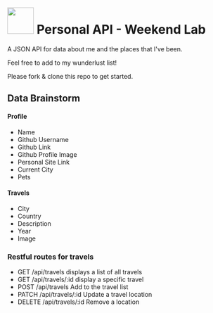 # <img src="https://cloud.githubusercontent.com/assets/7833470/10423298/ea833a68-7079-11e5-84f8-0a925ab96893.png" width="60"> Personal API - Weekend Lab

A JSON API for data about me and the places that I've been.

Feel free to add to my wunderlust list!

Please fork & clone this repo to get started.

## Data Brainstorm

#### Profile

* Name
* Github Username
* Github Link
* Github Profile Image
* Personal Site Link
* Current City
* Pets


#### Travels

* City
* Country
* Description
* Year
* Image


### Restful routes for travels

* GET /api/travels  displays a list of all travels
* GET /api/travels/:id  display a specific travel
* POST /api/travels  Add to the travel list
* PATCH /api/travels/:id  Update a travel location
* DELETE /api/travels/:id  Remove a location
